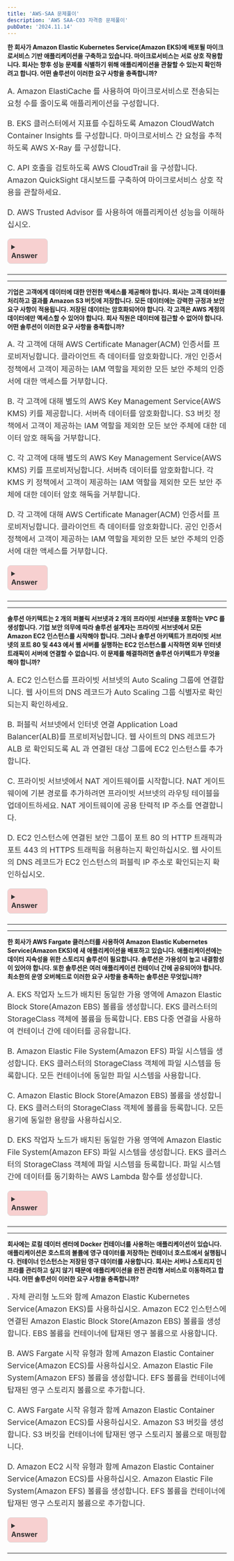 ```yaml
---
title: 'AWS-SAA 문제풀이'
description: 'AWS SAA-C03 자격증 문제풀이'
pubDate: '2024.11.14'
---
```


**한 회사가 Amazon Elastic Kubernetes Service(Amazon EKS)에 배포될 마이크로서비스 기반
애플리케이션을 구축하고 있습니다. 마이크로서비스는 서로 상호 작용합니다. 회사는 향후
성능 문제를 식별하기 위해 애플리케이션을 관찰할 수 있는지 확인하려고 합니다.
어떤 솔루션이 이러한 요구 사항을 충족합니까?**

<div class="options">

A. Amazon ElastiCache 를 사용하여 마이크로서비스로 전송되는 요청 수를 줄이도록
애플리케이션을 구성합니다.

B. EKS 클러스터에서 지표를 수집하도록 Amazon CloudWatch Container Insights 를
구성합니다. 마이크로서비스 간 요청을 추적하도록 AWS X-Ray 를 구성합니다.

C. API 호출을 검토하도록 AWS CloudTrail 을 구성합니다. Amazon QuickSight 대시보드를
구축하여 마이크로서비스 상호 작용을 관찰하세요.

D. AWS Trusted Advisor 를 사용하여 애플리케이션 성능을 이해하십시오.

</div>

<details class="markdown-toggle">
  <summary><b>Answer</b></summary>
  <div markdown="1">
    <ul>
      <li>
        <span class="answer">B</span> <br/>
      </li>
    </ul>
    
- **Amazon CloudWatch Container Insights**는 Amazon EKS에서 실행 중인 컨테이너 기반 애플리케이션의 성능 지표를 모니터링할 수 있음. 이를 통해 CPU, 메모리 사용량 등과 같은 시스템 지표를 수집하고 분석 가능.
- **AWS X-Ray**는 분산 애플리케이션에서 **트랜잭션 추적**을 제공하며, 마이크로서비스 간의 **요청 흐름을 시각화**하고 성능 병목을 식별할 수 있음. 이를 통해 서비스 간의 상호작용을 자세히 모니터링 가능.

    - **A. Amazon ElastiCache를 사용하여 마이크로서비스로 전송되는 요청 수를 줄이도록 애플리케이션을 구성**

      - ElastiCache는 주로 **캐싱**을 통해 데이터베이스와 같은 백엔드 시스템의 부하를 줄이는 데 유용함. 그러나 성능 문제를 **관찰하거나 모니터링하는 도구**는 아님. 따라서 성능 모니터링 요구 사항을 충족하지 않음.

    - **C. API 호출을 검토하도록 AWS CloudTrail을 구성합니다. Amazon QuickSight 대시보드를 구축하여 마이크로서비스 상호 작용을 관찰**

      - **AWS CloudTrail**은 주로 API 호출과 관련된 **감사 및 보안 로그**를 기록하며, 성능 모니터링 도구가 아님. **Amazon QuickSight**는 데이터 시각화 도구이지만, 실시간 성능 문제를 식별하는 데 적합하지 않음.

    - **D. AWS Trusted Advisor를 사용하여 애플리케이션 성능을 이해**

      - **AWS Trusted Advisor**는 비용 절감, 보안, 내구성 등과 같은 **일반적인 모범 사례**에 대해 권장 사항을 제공함. 마이크로서비스 간의 상호작용을 구체적으로 모니터링하거나 성능 문제를 분석하는 데는 적합하지 않음.

  </div>
</details>

---

---

**기업은 고객에게 데이터에 대한 안전한 액세스를 제공해야 합니다. 회사는 고객 데이터를
처리하고 결과를 Amazon S3 버킷에 저장합니다.
모든 데이터에는 강력한 규정과 보안 요구 사항이 적용됩니다. 저장된 데이터는
암호화되어야 합니다. 각 고객은 AWS 계정의 데이터에만 액세스할 수 있어야 합니다. 회사
직원은 데이터에 접근할 수 없어야 합니다.
어떤 솔루션이 이러한 요구 사항을 충족합니까?**

<div class="options">

A. 각 고객에 대해 AWS Certificate Manager(ACM) 인증서를 프로비저닝합니다. 클라이언트
측 데이터를 암호화합니다. 개인 인증서 정책에서 고객이 제공하는 IAM 역할을 제외한
모든 보안 주체의 인증서에 대한 액세스를 거부합니다.

B. 각 고객에 대해 별도의 AWS Key Management Service(AWS KMS) 키를 제공합니다.
서버측 데이터를 암호화합니다. S3 버킷 정책에서 고객이 제공하는 IAM 역할을 제외한 모든
보안 주체에 대한 데이터 암호 해독을 거부합니다.

C. 각 고객에 대해 별도의 AWS Key Management Service(AWS KMS) 키를
프로비저닝합니다. 서버측 데이터를 암호화합니다. 각 KMS 키 정책에서 고객이 제공하는
IAM 역할을 제외한 모든 보안 주체에 대한 데이터 암호 해독을 거부합니다.

D. 각 고객에 대해 AWS Certificate Manager(ACM) 인증서를 프로비저닝합니다. 클라이언트
측 데이터를 암호화합니다. 공인 인증서 정책에서 고객이 제공하는 IAM 역할을 제외한
모든 보안 주체의 인증서에 대한 액세스를 거부합니다.</div>

<details class="markdown-toggle">
  <summary><b>Answer</b></summary>
  <div markdown="1">
    <ul>
      <li>
        <span class="answer">C</span> <br/>
      </li>
    </ul>
    
- **AWS KMS를 사용한 키 관리**: 각 고객에게 **별도의 AWS Key Management Service (KMS) 키**를 프로비저닝하면 고객별로 데이터에 대한 개별 암호화 키를 사용할 수 있음. 이를 통해 **고객의 데이터 접근 권한을 세밀하게 제어**할 수 있음.

- **서버 측 암호화**: KMS 키를 사용해 **서버 측 암호화**를 수행하면, 데이터가 Amazon S3에 저장될 때 자동으로 암호화됨. 이는 강력한 규정 및 보안 요구 사항을 충족할 수 있는 방법임.

- **KMS 키 정책을 통한 접근 제어**: 각 KMS 키의 정책에서 고객이 제공한 **IAM 역할**만이 데이터 암호 해독을 할 수 있도록 제한할 수 있음. 따라서 **회사의 직원이 데이터에 접근할 수 없도록** 보장할 수 있음.

  - **A. AWS Certificate Manager (ACM) 인증서를 사용한 클라이언트 측 암호화**

    - ACM 인증서는 주로 **웹 애플리케이션의 SSL/TLS 통신**을 위해 사용됨.
    - 클라이언트 측 암호화는 데이터 저장 시의 암호화를 보장하지 않으며, S3 버킷 정책이나 IAM 역할을 통한 접근 제어와 연계되기 어려움.

  - **B. S3 버킷 정책에서 고객이 제공하는 IAM 역할을 제외한 모든 보안 주체에 대한 데이터 암호 해독을 거부**

    - KMS 키가 아닌 S3 버킷 정책만으로는 **데이터 접근 제어를 충분히 세밀하게 관리**하기 어려움. S3 정책은 KMS 키와 별개로 작동할 수 있기 때문에 데이터 암호화 및 해독에 대한 완벽한 통제력을 제공하지 못함.

  - **D. AWS Certificate Manager (ACM) 인증서를 사용한 클라이언트 측 암호화**

    - **클라이언트 측 암호화**에 의존하며, 데이터 저장 시의 암호화를 보장하지 않음.
    - ACM 인증서로는 **데이터 저장 시 강력한 암호화 및 접근 제어**를 구현하기 어려움.
      </div>
    </details>

---

---

**솔루션 아키텍트는 2 개의 퍼블릭 서브넷과 2 개의 프라이빗 서브넷을 포함하는 VPC 를
생성합니다. 기업 보안 의무에 따라 솔루션 설계자는 프라이빗 서브넷에서 모든 Amazon
EC2 인스턴스를 시작해야 합니다. 그러나 솔루션 아키텍트가 프라이빗 서브넷의 포트 80
및 443 에서 웹 서버를 실행하는 EC2 인스턴스를 시작하면 외부 인터넷 트래픽이 서버에
연결할 수 없습니다.
이 문제를 해결하려면 솔루션 아키텍트가 무엇을 해야 합니까?**

<div class="options">

A. EC2 인스턴스를 프라이빗 서브넷의 Auto Scaling 그룹에 연결합니다. 웹 사이트의 DNS
레코드가 Auto Scaling 그룹 식별자로 확인되는지 확인하세요.

B. 퍼블릭 서브넷에서 인터넷 연결 Application Load Balancer(ALB)를 프로비저닝합니다.
웹 사이트의 DNS 레코드가 ALB 로 확인되도록 AL 과 연결된 대상 그룹에 EC2 인스턴스를
추가합니다.

C. 프라이빗 서브넷에서 NAT 게이트웨이를 시작합니다. NAT 게이트웨이에 기본 경로를
추가하려면 프라이빗 서브넷의 라우팅 테이블을 업데이트하세요. NAT 게이트웨이에 공용
탄력적 IP 주소를 연결합니다.

D. EC2 인스턴스에 연결된 보안 그룹이 포트 80 의 HTTP 트래픽과 포트 443 의 HTTPS
트래픽을 허용하는지 확인하십시오. 웹 사이트의 DNS 레코드가 EC2 인스턴스의 퍼블릭 IP
주소로 확인되는지 확인하십시오.</div>

<details class="markdown-toggle">
  <summary><b>Answer</b></summary>
  <div markdown="1">
    <ul>
      <li>
        <span class="answer">B</span> <br/>
      </li>
    </ul>
    
- **프라이빗 서브넷의 EC2 인스턴스 접근**: 프라이빗 서브넷에 있는 EC2 인스턴스는 외부 인터넷과 직접적으로 연결될 수 없음. 이를 해결하기 위해 퍼블릭 서브넷에 **인터넷 연결이 가능한 ALB**를 배포하고, 이를 통해 외부 트래픽을 프라이빗 서브넷의 EC2 인스턴스로 전달할 수 있음.

- **ALB의 역할**: ALB는 **퍼블릭 서브넷에서 포트 80(HTTP)과 443(HTTPS) 요청을 수신**할 수 있고, 그 요청을 백엔드에 위치한 프라이빗 서브넷의 EC2 인스턴스로 전달함. 이를 통해 **EC2 인스턴스의 웹 서버**에 접근할 수 있게 됨.

- **DNS 레코드 설정**: 웹 사이트의 DNS 레코드가 **ALB를 가리키도록 구성**하면, 외부 사용자는 인터넷을 통해 해당 DNS 레코드를 사용해 프라이빗 서브넷의 웹 서버에 접근할 수 있음.

  - **A. EC2 인스턴스를 프라이빗 서브넷의 Auto Scaling 그룹에 연결**

    - 프라이빗 서브넷의 Auto Scaling 그룹을 사용하는 것만으로는 외부에서 EC2 인스턴스에 접근할 수 없음.
    - **인터넷 트래픽을 허용할 수 있는 퍼블릭 엔드포인트**가 없기 때문에 문제를 해결하지 못함.

  - **C. 프라이빗 서브넷에서 NAT 게이트웨이 시작**

    - NAT 게이트웨이는 **프라이빗 서브넷의 EC2 인스턴스가 아웃바운드 인터넷 트래픽을 허용**하도록 하는 역할을 함.
    - 그러나 **인바운드 인터넷 트래픽**은 허용하지 않기 때문에 웹 서버에 대한 외부 접근 문제를 해결하지 못함.

  - **D. EC2 인스턴스에 연결된 보안 그룹을 업데이트하고, DNS 레코드가 EC2의 퍼블릭 IP를 가리키도록 설정**

    - EC2 인스턴스가 프라이빗 서브넷에 있기 때문에 **퍼블릭 IP를 할당받을 수 없음**.
    - 퍼블릭 IP가 없기 때문에 외부에서 직접 접근할 수 없으며, 이 방법으로 문제를 해결할 수 없음.

      </div>
    </details>

---

---

**한 회사가 AWS Fargate 클러스터를 사용하여 Amazon Elastic Kubernetes Service(Amazon
EKS)에 새 애플리케이션을 배포하고 있습니다. 애플리케이션에는 데이터 지속성을 위한
스토리지 솔루션이 필요합니다. 솔루션은 가용성이 높고 내결함성이 있어야 합니다. 또한
솔루션은 여러 애플리케이션 컨테이너 간에 공유되어야 합니다.
최소한의 운영 오버헤드로 이러한 요구 사항을 충족하는 솔루션은 무엇입니까?**

<div class="options">

A. EKS 작업자 노드가 배치된 동일한 가용 영역에 Amazon Elastic Block Store(Amazon
EBS) 볼륨을 생성합니다. EKS 클러스터의 StorageClass 객체에 볼륨을 등록합니다. EBS
다중 연결을 사용하여 컨테이너 간에 데이터를 공유합니다.

B. Amazon Elastic File System(Amazon EFS) 파일 시스템을 생성합니다. EKS 클러스터의
StorageClass 객체에 파일 시스템을 등록합니다. 모든 컨테이너에 동일한 파일 시스템을
사용합니다.

C. Amazon Elastic Block Store(Amazon EBS) 볼륨을 생성합니다. EKS 클러스터의
StorageClass 객체에 볼륨을 등록합니다. 모든 용기에 동일한 용량을 사용하십시오.

D. EKS 작업자 노드가 배치된 동일한 가용 영역에 Amazon Elastic File System(Amazon
EFS) 파일 시스템을 생성합니다. EKS 클러스터의 StorageClass 객체에 파일 시스템을
등록합니다. 파일 시스템 간에 데이터를 동기화하는 AWS Lambda 함수를 생성합니다.</div>

<details class="markdown-toggle">
  <summary><b>Answer</b></summary>
  <div markdown="1">
    <ul>
      <li>
        <span class="answer">B</span> <br/>
      </li>
    </ul>
    
- **데이터 지속성**: EFS는 **파일 시스템이기 때문에 여러 가용 영역에 걸쳐 데이터를 저장**할 수 있음. 이로 인해 데이터가 손실되지 않으며, **데이터의 고가용성과 내결함성**을 보장함.
- **여러 컨테이너 간의 데이터 공유**: EFS는 **네트워크 파일 시스템(NFS)** 로, 여러 애플리케이션 컨테이너에서 동시에 파일 시스템을 마운트하여 데이터를 공유할 수 있음. 이를 통해 **데이터를 여러 컨테이너 간에 쉽게 공유**할 수 있음.
- **운영 오버헤드 감소**: EFS는 **관리형 서비스**로, 파일 시스템을 관리하거나 확장하는 데에 큰 노력이 필요하지 않음. 따라서 운영 오버헤드가 최소화됨.
- **EKS와의 호환성**: EKS 클러스터에서 EFS를 사용하려면 **StorageClass 객체에 파일 시스템을 등록**하기만 하면 되며, 이는 Kubernetes 환경에서 표준적인 방법으로 쉽게 구현 가능함.

    - **A. 동일한 가용 영역에 Amazon EBS 볼륨을 생성하고 EKS 클러스터의 StorageClass 객체에 등록**

      - EBS는 특정 **가용 영역에 한정**되어 있어 가용성이 제한적임.
      - **여러 컨테이너 간 데이터 공유를 지원하지 않음**, EBS 다중 연결(Multi-Attach)은 제한적이고 모든 워크로드에서 사용할 수 있는 것은 아님.

    - **C. EBS 볼륨을 사용하여 모든 용기에 동일한 용량을 제공**

      - EBS는 특정 가용 영역에 한정되어 있고, **컨테이너 간의 데이터 공유를 제공하지 않음**.
      - EBS는 주로 **블록 스토리지**로, 여러 컨테이너에서 동시에 접근하기에 적합하지 않음.

    - **D. 동일한 가용 영역에 EFS 파일 시스템을 생성하고 데이터 동기화를 위해 AWS Lambda 함수를 사용**

      - Lambda 함수로 파일 시스템 간 데이터를 동기화하는 것은 **복잡성을 증가**시키고, 운영 오버헤드가 커짐.
      - EFS는 원래 여러 가용 영역에 걸쳐 데이터를 저장할 수 있어 **동기화가 필요하지 않음**.

  </div>
</details>

---

---

**회사에는 로컬 데이터 센터에 Docker 컨테이너를 사용하는 애플리케이션이 있습니다.
애플리케이션은 호스트의 볼륨에 영구 데이터를 저장하는 컨테이너 호스트에서 실행됩니다.
컨테이너 인스턴스는 저장된 영구 데이터를 사용합니다.
회사는 서버나 스토리지 인프라를 관리하고 싶지 않기 때문에 애플리케이션을 완전 관리형
서비스로 이동하려고 합니다.
어떤 솔루션이 이러한 요구 사항을 충족합니까?**

<div class="options">

. 자체 관리형 노드와 함께 Amazon Elastic Kubernetes Service(Amazon EKS)를
사용하십시오. Amazon EC2 인스턴스에 연결된 Amazon Elastic Block Store(Amazon EBS)
볼륨을 생성합니다. EBS 볼륨을 컨테이너에 탑재된 영구 볼륨으로 사용합니다.

B. AWS Fargate 시작 유형과 함께 Amazon Elastic Container Service(Amazon ECS)를
사용하십시오. Amazon Elastic File System(Amazon EFS) 볼륨을 생성합니다. EFS 볼륨을
컨테이너에 탑재된 영구 스토리지 볼륨으로 추가합니다.

C. AWS Fargate 시작 유형과 함께 Amazon Elastic Container Service(Amazon ECS)를
사용하십시오. Amazon S3 버킷을 생성합니다. S3 버킷을 컨테이너에 탑재된 영구 스토리지
볼륨으로 매핑합니다.

D. Amazon EC2 시작 유형과 함께 Amazon Elastic Container Service(Amazon ECS)를
사용하십시오. Amazon Elastic File System(Amazon EFS) 볼륨을 생성합니다. EFS 볼륨을
컨테이너에 탑재된 영구 스토리지 볼륨으로 추가합니다.</div>

<details class="markdown-toggle">
  <summary><b>Answer</b></summary>
  <div markdown="1">
    <ul>
      <li>
        <span class="answer">B</span> <br/>
      </li>
    </ul>
    
- **완전 관리형 서비스**: AWS Fargate는 **서버리스 컨테이너 관리 서비스**로, EC2 인스턴스를 관리할 필요 없이 컨테이너를 실행할 수 있음. 이는 회사의 서버 관리 부담을 줄여줌.

- **영구 스토리지**: Amazon EFS는 **완전 관리형 파일 스토리지**로, 여러 컨테이너에서 **동시에 데이터를 액세스할 수 있음**. EFS는 데이터를 영구적으로 저장하고 관리하며, 여러 가용 영역에 걸쳐 **고가용성 및 내결함성**을 제공함.

- **데이터 접근 및 공유**: EFS는 NFS 프로토콜을 지원하여 여러 컨테이너 인스턴스에서 **데이터를 쉽게 공유**할 수 있음. 이는 로컬 데이터 센터에서 사용하는 호스트 볼륨과 유사하게 작동하면서, **보다 안정적인 클라우드 기반 스토리지 솔루션**을 제공함.

- **운영 오버헤드 감소**: EFS와 Fargate의 조합은 스토리지와 컴퓨팅 리소스를 모두 완전 관리형으로 제공하므로, 회사가 **서버나 스토리지 인프라를 직접 관리할 필요가 없음**. 이는 요구 사항을 완벽하게 충족함.

  - **A. 자체 관리형 노드와 함께 Amazon EKS 사용**

    - EKS는 Kubernetes 클러스터를 관리하는 데 여전히 일부 **운영 오버헤드**가 필요함.
    - 자체 관리형 노드는 **서버 관리 책임**을 없애지 않음.
    - EBS 볼륨은 특정 EC2 인스턴스에 연결되므로, 컨테이너 간에 **데이터 공유가 제한적**임.

  - **C. Fargate와 Amazon S3 버킷 사용**

    - S3는 **객체 스토리지**로, 영구 볼륨으로 사용하는 데는 **적합하지 않음**.
    - 컨테이너 내부에서 마운트되는 파일 시스템이 아니므로, **영구적인 POSIX 호환 파일 시스템**이 필요한 경우 적절하지 않음.

  - **D. Amazon EC2와 ECS 사용**

    - EC2 인스턴스를 사용하면 **서버를 관리**해야 하므로 완전 관리형 요구 사항에 부합하지 않음.
    - EFS는 적절한 스토리지 솔루션이지만, EC2 기반 ECS는 회사가 서버 관리에서 벗어나지 못하게 함.
      </div>
    </details>

---

<style>
  .markdown-toggle {
    background-color: #f7d0d0;
    border: 1px solid #ddd;
    border-radius: 8px;
    padding: 0.5rem;
    width: auto;
    max-width: 75px;
    margin-bottom: 1.5rem;
    transition: all 0.3s ease;
  }

  .markdown-toggle summary {
    font-weight: bold;
    cursor: pointer;
    font-size: 1rem;
    color: #333;
    transition: color 0.3s ease;
    width: fit-content;
    margin-right: 0;
  }

  .markdown-toggle summary:hover {
    color: #000;
  }

  .markdown-toggle[open] {
    background-color: #e6f7ff;
    width: auto;
    max-width: 700px;
  }

  .markdown-toggle[open] summary {
    color: #333;
  }

  .markdown-toggle div {
    margin-top: 1rem;
    color: #333;
    transition: opacity 0.3s ease, max-height 0.3s ease;
    font-size: 1rem;
    margin-right:50px

  }

  .markdown-toggle:not([open]) div {
    opacity: 0;
    max-height: 0;
    overflow: hidden;
  }

  .markdown-toggle[open] div {
    opacity: 1;
    max-height: none;
  }

  b {
    font-weight: bold;
  }

 .options {
    font-size: 1.1rem;
    line-height: 1.6;
    margin-top: 1rem;
    color: #333;
  }

  .answer {
    color: #d9534f;
    font-weight: bold;
  }
</style>

<script src="https://utteranc.es/client.js"
        repo="tjsgh1217/tjsgh1217.github.io"
        issue-term="pathname"
        theme="github-light"
        crossorigin="anonymous"
        async>
</script>
